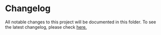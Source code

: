 # Changelog

All notable changes to this project will be documented in this folder. To see the latest changelog, please check [here.](./CHANGELOG.md#1192018)